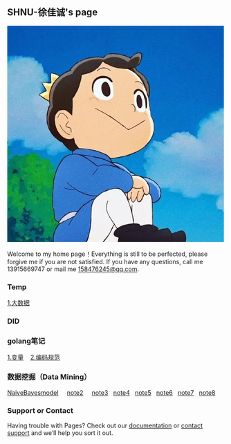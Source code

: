 ## SHNU-徐佳诚's page
![alt 波吉](./Picture1.webp)  

Welcome to my home page！Everything is still to be perfected, please forgive me if you are not satisfied. If you have any questions, call me 13915669747 or mail me 158476245@qq.com.
### Temp  
[1.大数据](./大数据分布式存储.pptx)  

### DID
  
  
### golang笔记
[1.变量](./变量.md)  &nbsp;&nbsp;&nbsp;[2.编码规范](./编码规范.md)




### 数据挖掘（Data Mining）

[NaiveBayesmodel](./NaiveBayesmodel.md)&nbsp;&nbsp; &nbsp;&nbsp;[note2](./note2.md)&nbsp;&nbsp; &nbsp;&nbsp;[note3](./note3.md) &nbsp;&nbsp;[note4](./note4.md)&nbsp;&nbsp;&nbsp;[note5](./note5.md)&nbsp;&nbsp;&nbsp;[note6](./note6.md)&nbsp;&nbsp;&nbsp;[note7](./note7.md)&nbsp;&nbsp;&nbsp;[note8](./note8.md)



### Support or Contact

Having trouble with Pages? Check out our [documentation](https://docs.github.com/categories/github-pages-basics/) or [contact support](https://support.github.com/contact) and we’ll help you sort it out.
